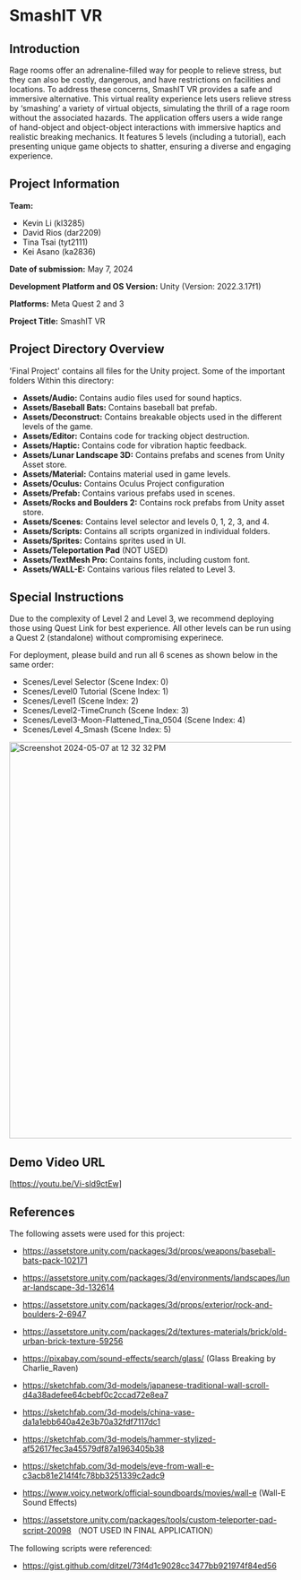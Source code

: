 # SmashIT VR

## Introduction

Rage rooms offer an adrenaline-filled way for people to relieve stress, but they can also be costly, dangerous, and have restrictions on facilities and locations. To address these concerns, SmashIT VR provides a safe and immersive alternative. This virtual reality experience lets users relieve stress by ‘smashing’ a variety of virtual objects, simulating the thrill of a rage room without the associated hazards. The application offers users a wide range of hand-object and object-object interactions with immersive haptics and realistic breaking mechanics. It features 5 levels (including a tutorial), each presenting unique game objects to shatter, ensuring a diverse and engaging experience. 

## Project Information
**Team:** 
- Kevin Li (kl3285)
- David Rios (dar2209)
- Tina Tsai (tyt2111)
- Kei Asano (ka2836)

**Date of submission:** May 7, 2024

**Development Platform and OS Version:** Unity (Version: 2022.3.17f1)

**Platforms:** Meta Quest 2 and 3

**Project Title:** SmashIT VR

## Project Directory Overview
'Final Project' contains all files for the Unity project. Some of the important folders Within this directory: 

- **Assets/Audio:** Contains audio files used for sound haptics.
- **Assets/Baseball Bats:** Contains baseball bat prefab.
- **Assets/Deconstruct:** Contains breakable objects used in the different levels of the game.
- **Assets/Editor:** Contains code for tracking object destruction.
- **Assets/Haptic:** Contains code for vibration haptic feedback.
- **Assets/Lunar Landscape 3D:** Contains prefabs and scenes from Unity Asset store.
- **Assets/Material:** Contains material used in game levels.
- **Assets/Oculus:** Contains Oculus Project configuration
- **Assets/Prefab:** Contains various prefabs used in scenes.
- **Assets/Rocks and Boulders 2:** Contains rock prefabs from Unity asset store.
- **Assets/Scenes:** Contains level selector and levels 0, 1, 2, 3, and 4.
- **Assets/Scripts:** Contains all scripts organized in individual folders.
- **Assets/Sprites:** Contains sprites used in UI.
- **Assets/Teleportation Pad** (NOT USED)
- **Assets/TextMesh Pro:** Contains fonts, including custom font.
- **Assets/WALL-E:** Contains various files related to Level 3. 

## Special Instructions
Due to the complexity of Level 2 and Level 3, we recommend deploying those using Quest Link for best experience. All other levels can be run using a Quest 2 (standalone) without compromising experinece. 

For deployment, please build and run all 6 scenes as shown below in the same order:

- Scenes/Level Selector (Scene Index: 0)
- Scenes/Level0 Tutorial (Scene Index: 1)
- Scenes/Level1 (Scene Index: 2)
- Scenes/Level2-TimeCrunch (Scene Index: 3)
- Scenes/Level3-Moon-Flattened_Tina_0504 (Scene Index: 4)
- Scenes/Level 4_Smash (Scene Index: 5)

<img width="708" alt="Screenshot 2024-05-07 at 12 32 32 PM" src="https://github.com/MrDavidRios/3dui-ar-final-project/assets/56395320/ecec9c8a-a16b-4239-9059-258164592807">



## Demo Video URL
[https://youtu.be/Vi-sld9ctEw]

## References
The following assets were used for this project:
- https://assetstore.unity.com/packages/3d/props/weapons/baseball-bats-pack-102171
- https://assetstore.unity.com/packages/3d/environments/landscapes/lunar-landscape-3d-132614
- https://assetstore.unity.com/packages/3d/props/exterior/rock-and-boulders-2-6947
- https://assetstore.unity.com/packages/2d/textures-materials/brick/old-urban-brick-texture-59256
- https://pixabay.com/sound-effects/search/glass/ (Glass Breaking by Charlie_Raven)
- https://sketchfab.com/3d-models/japanese-traditional-wall-scroll-d4a38adefee64cbebf0c2ccad72e8ea7
- https://sketchfab.com/3d-models/china-vase-da1a1ebb640a42e3b70a32fdf7117dc1
- https://sketchfab.com/3d-models/hammer-stylized-af52617fec3a45579df87a1963405b38
- https://sketchfab.com/3d-models/eve-from-wall-e-c3acb81e214f4fc78bb3251339c2adc9
- https://www.voicy.network/official-soundboards/movies/wall-e (Wall-E Sound Effects)


- https://assetstore.unity.com/packages/tools/custom-teleporter-pad-script-20098 （NOT USED IN FINAL APPLICATION）

The following scripts were referenced:
- https://gist.github.com/ditzel/73f4d1c9028cc3477bb921974f84ed56



